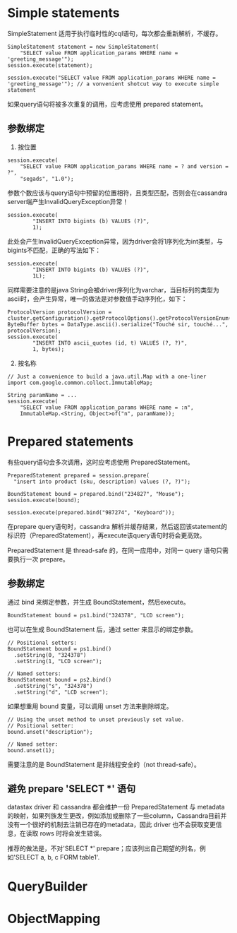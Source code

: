 # Simple statements

SimpleStatement 适用于执行临时性的cql语句，每次都会重新解析，不缓存。

```
SimpleStatement statement = new SimpleStatement(
    "SELECT value FROM application_params WHERE name = 'greeting_message'");
session.execute(statement);

session.execute("SELECT value FROM application_params WHERE name = 'greeting_message'"); // a vonvenient shotcut way to execute simple statement
```

如果query语句将被多次重复的调用，应考虑使用 prepared statement。

## 参数绑定

1. 按位置
```
session.execute(
    "SELECT value FROM application_params WHERE name = ? and version = ?",
    "segads", "1.0");
```

参数个数应该与query语句中预留的位置相符，且类型匹配，否则会在cassandra server端产生InvalidQueryException异常！

```
session.execute(
        "INSERT INTO bigints (b) VALUES (?)",
        1);
```
此处会产生InvalidQueryException异常，因为driver会将1序列化为int类型，与bigints不匹配，正确的写法如下：
```
session.execute(
        "INSERT INTO bigints (b) VALUES (?)",
        1L);
```

同样需要注意的是java String会被driver序列化为varchar，当目标列的类型为ascii时，会产生异常，唯一的做法是对参数值手动序列化，如下：
```
ProtocolVersion protocolVersion = cluster.getConfiguration().getProtocolOptions().getProtocolVersionEnum();
ByteBuffer bytes = DataType.ascii().serialize("Touché sir, touché...", protocolVersion);
session.execute(
        "INSERT INTO ascii_quotes (id, t) VALUES (?, ?)",
        1, bytes);
```

2. 按名称
```
// Just a convenience to build a java.util.Map with a one-liner
import com.google.common.collect.ImmutableMap;

String paramName = ...
session.execute(
    "SELECT value FROM application_params WHERE name = :n",
    ImmutableMap.<String, Object>of("n", paramName));
```

# Prepared statements

有些query语句会多次调用，这时应考虑使用 PreparedStatement。
```
PreparedStatement prepared = session.prepare(
  "insert into product (sku, description) values (?, ?)");

BoundStatement bound = prepared.bind("234827", "Mouse");
session.execute(bound);

session.execute(prepared.bind("987274", "Keyboard"));
```

在prepare query语句时，cassandra 解析并缓存结果，然后返回该statement的标识符（PreparedStatement），再execute该query语句时将会更高效。

PreparedStatement 是 thread-safe 的，在同一应用中，对同一 query 语句只需要执行一次 prepare。

## 参数绑定

通过 bind 来绑定参数，并生成 BoundStatement，然后execute。

```
BoundStatement bound = ps1.bind("324378", "LCD screen");
```

也可以在生成 BoundStatement 后，通过 setter 来显示的绑定参数。

```
// Positional setters:
BoundStatement bound = ps1.bind()
  .setString(0, "324378")
  .setString(1, "LCD screen");

// Named setters:
BoundStatement bound = ps2.bind()
  .setString("s", "324378")
  .setString("d", "LCD screen");
```

如果想重用 bound 变量，可以调用 unset 方法来删除绑定。
```
// Using the unset method to unset previously set value.
// Positional setter:
bound.unset("description");

// Named setter:
bound.unset(1);
```
需要注意的是 BoundStatement 是非线程安全的（not thread-safe）。

## 避免 prepare 'SELECT *' 语句
datastax driver 和 cassandra 都会维护一份 PreparedStatement 与 metadata 的映射，如果列族发生更改，例如添加或删除了一些column，Cassandra目前并没有一个很好的机制去注销已存在的metadata，因此 driver 也不会获取变更信息，在读取 rows 时将会发生错误。

推荐的做法是，不对'SELECT *' prepare；应该列出自己期望的列名，例如'SELECT a, b, c FORM table1'.

# QueryBuilder

# ObjectMapping